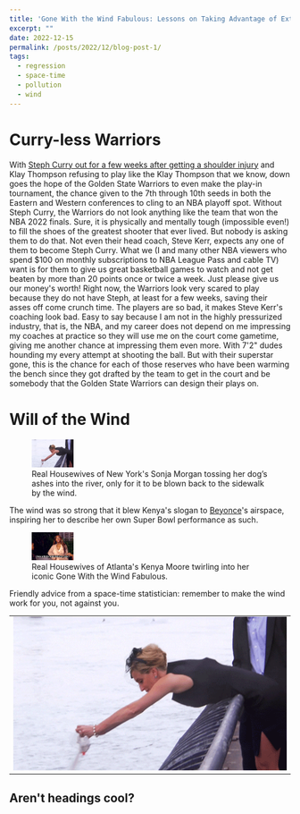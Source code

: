 ```yaml
---
title: 'Gone With the Wind Fabulous: Lessons on Taking Advantage of External Forces in Life and Statistical Modeling'
excerpt: "" 
date: 2022-12-15
permalink: /posts/2022/12/blog-post-1/
tags:
  - regression
  - space-time
  - pollution
  - wind
---
```


Curry-less Warriors
======

With <a href="https://www.nba.com/news/stephen-curry-exits-warriors-pacers-game-shoulder-injury" rel="noopener" target="_blank" >Steph Curry out for a few weeks after getting a shoulder injury</a> and Klay Thompson refusing to play like the Klay Thompson that we know, down goes the hope of the Golden State Warriors to even make the play-in tournament, the chance given to the 7th through 10th seeds in both the Eastern and Western conferences to cling to an NBA playoff spot. Without Steph Curry, the Warriors do not look anything like the team that won the NBA 2022 finals. Sure, it is physically and mentally tough (impossible even!) to fill the shoes of the greatest shooter that ever lived. But nobody is asking them to do that. Not even their head coach, Steve Kerr, expects any one of them to become Steph Curry. What we (I and many other NBA viewers who spend $100 on monthly subscriptions to NBA League Pass and cable TV) want is for them to give us great basketball games to watch and not get beaten by more than 20 points once or twice a week. Just please give us our money's worth! Right now, the Warriors look very scared to play because they do not have Steph, at least for a few weeks, saving their asses off come crunch time. The players are so bad, it makes Steve Kerr's coaching look bad. Easy to say because I am not in the highly pressurized industry, that is, the NBA, and my career does not depend on me impressing my coaches at practice so they will use me on the court come gametime, giving me another chance at impressing them even more. With 7'2" dudes hounding my every attempt at shooting the ball. But with their superstar gone, this is the chance for each of those reserves who have been warming the bench since they got drafted by the team to get in the court and be somebody that the Golden State Warriors can design their plays on.

Will of the Wind
======
<figure>
    <img src="/images/sonja_morgan.gif" width="75px" height="50px">
    <figcaption>Real Housewives of New York's Sonja Morgan tossing her dog’s ashes into the river, only for it to be blown back to the sidewalk by the wind.</figcaption>
</figure>

The wind was so strong that it blew Kenya's slogan to <a href="[https://www.youtube.com/watch?v=kxu4K2mC4uA](https://www.youtube.com/watch?v=kxu4K2mC4uA)" rel="noopener" target="_blank" >Beyonce</a>'s airspace, inspiring her to describe her own Super Bowl performance as such.

<figure>
    <img src="/images/kenya_moore.gif" width="75px" height="50px">
    <figcaption>Real Housewives of Atlanta's Kenya Moore twirling into her iconic Gone With the Wind Fabulous.</figcaption>
</figure>

Friendly advice from a space-time statistician: remember to make the wind work for you, not against you.

<table width=1000 style="border:none; border-collapse:collapse; cellspacing:0; cellpadding:0" >
        <tr>
            <td style="border:none" rowspan=2>
                <img src="/images/sonja_morgan.gif" />
            </td>
        </tr>
    </table>


Aren't headings cool?
------

